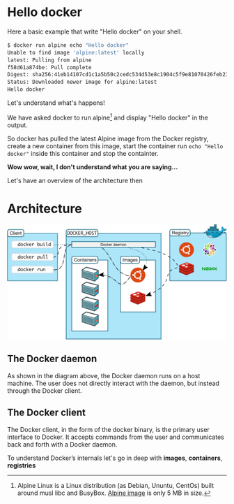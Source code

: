 # Hello docker

Here a basic example that write "Hello docker" on your shell.

```bash
$ docker run alpine echo "Hello docker"
Unable to find image 'alpine:latest' locally
latest: Pulling from alpine
f58d61a874be: Pull complete 
Digest: sha256:41eb14107cd1c1a5b50c2cedc534d53e8c1904c5f9e81070426feb23b424b28e
Status: Downloaded newer image for alpine:latest
Hello docker
```

Let's understand what's happens!

We have asked docker to run alpine[^1] and display "Hello docker" in the output.

So docker has pulled the latest Alpine image from the Docker registry, create
a new container from this image, start the container run `echo "Hello docker"`
inside this container and stop the containter.

**Wow wow, wait, I don't understand what you are saying...**


Let's have an overview of the architecture then 

# Architecture

![Docker architecture](images/architecture.svg)


## The Docker daemon

As shown in the diagram above, the Docker daemon runs on a host machine.
The user does not directly interact with the daemon, but instead through the
Docker client.

## The Docker client

The Docker client, in the form of the docker binary, is the primary user
interface to Docker. It accepts commands from the user and communicates back 
and forth with a Docker daemon.

To understand Docker’s internals let's go in deep with **images**, 
**containers**, **registries**


[^1]: Alpine Linux is a Linux distribution (as Debian, Ununtu, CentOs) built 
      around musl libc and BusyBox. 
      [Alpine image](https://hub.docker.com/_/alpine/) is only 5 MB in size.
